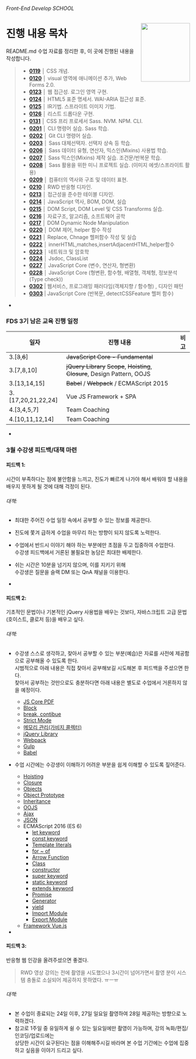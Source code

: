 ###### Front-End Develop SCHOOL

<img src="https://cdn.rawgit.com/yamoo9/FDS/3rd_FDS/ASSETS/table-of-contents.png" alt="" align="right" width="134" height="160">

# 진행 내용 목차

README.md 수업 자료를 정리한 후, 이 곳에 진행된 내용을 작성합니다.

> - __[0119](README/0119.md)__ │ CSS 개념.
> - __[0120](README/0120.md)__ │ visual 영역에 애니메이션 추가, Web Forms 2.0.
> - __[0123](README/0123.md)__ │ 웹 접근성. 로그인 영역 구현.
> - __[0124](README/0124.md)__ │ HTML5 표준 명세서. WAI-ARIA 접근성 표준.
> - __[0125](README/0125.md)__ │ IR기법. 스프라이트 이미지 기법.
> - __[0126](README/0126.md)__ │ 리스트 드롭다운 구현.
> - __[0131](README/0131.md)__ │ CSS 프리 프로세서 Sass. NVM. NPM. CLI.
> - __[0201](README/0201.md)__ │ CLI 명령어 실습. Sass 학습.
> - __[0202](README/0202.md)__ │ Git CLI 명령어 실습.
> - __[0203](README/0203.md)__ │ Sass 대체선택자. 선택자 상속 등 학습.
> - __[0206](README/0206.md)__ │ Sass 데이터 유형, 연산자, 믹스인(Mixins) 사용법 학습.
> - __[0207](README/0207.md)__ │ Sass 믹스인(Mixins) 제작 실습. 조건문/반복문 학습.
> - __[0208](README/0208.md)__ │ Sass 활용을 위한 미니 프로젝트 실습. (이미지 에셋/스프라이트 활용)
> - __[0209](README/0209.md)__ │ 컴퓨터의 역사와 구조 및 데이터 표현.
> - __[0210](README/0210.md)__ │ RWD 반응형 디자인.
> - __[0213](README/0213.md)__ │ 접근성을 준수한 테이블 디자인.
> - __[0214](README/0214.md)__ │ JavaScript 역사, BOM, DOM, 실습
> - __[0215](README/0215.md)__ │ DOM Script, DOM Level 및 CSS Transforms 실습.
> - __[0216](README/0216.md)__ │ 자료구조, 알고리즘, 소프트웨어 공학
> - __[0217](README/0217.md)__ │ DOM Dynamic Node Manipulation
> - __[0220](README/0220.md)__ │ DOM 제어, helper 함수 작성
> - __[0221](README/0221.md)__ │ Replace, Chnage 헬퍼함수 작성 및 실습
> - __[0222](README/0222.md)__ │ innerHTML,matches,insertAdjacentHTML,helper함수
> - __[0223](README/0223.md)__ │ 네트워크 및 암호학
> - __[0224](README/0224.md)__ │ Jsdoc, ClassList
> - __[0227](README/0227.md)__ │ JavaScript Core (변수, 연산자, 형변환)
> - __[0228](README/0228.md)__ │ JavaScript Core (형변환, 함수형, 배열형, 객체형, 정보분석(Type check))
> - __[0302](README/0302.md)__ | 웹서비스, 프로그래밍 패러다임(객체지향 / 함수형) , 디자인 패턴
> - __[0303](README/0303.md)__ | JavaScript Core (반복문, detectCSSFeature 헬퍼 함수)

-

### FDS 3기 남은 교육 진행 일정

| 일자                | 진행 내용                           | 비고   |
| ------------------ | --------------------------------- | ---- |
| 3.[<s>3</s>,<s>6</s>] | <s>JavaScript Core - Fundamental</s> | |
| 3.[7,8,10] | <s>jQuery Library</s> <s>Scope</s>, <s>Hoisting</s>, <s>Closure</s>, Design Pattern, OOJS | |
| 3.[13,14,15]       | <s>Babel</s> / <s>Webpack</s> / ECMAScript 2015 | |
| 3.[17,20,21,22,24] | Vue JS Framework + SPA            |      |
| 4.[3,4,5,7]        | Team Coaching                     |      |
| 4.[10,11,12,14]    | Team Coaching                     |      |

-

### 3월 수강생 피드백/대책 마련

#### 피드백 1:

시간이 부족하다는 점에 불안함을 느끼고, 진도가 빠르게 나가야 해서 배워야 할 내용을 배우지 못하게 될 것에 대해 걱정이 된다.

###### 대책:
- 최대한 주어진 수업 일정 속에서 공부할 수 있는 정보를 제공한다.
- 진도에 쫓겨 급하게 수업을 마무리 하는 방향이 되지 않도록 노력한다.
- 수업에서 반드시 이야기 해야 하는 부분에만 초점을 두고 집중하여 수업한다.<br>수강생 피드백에서 거론된 불필요한 농담은 최대한 배제한다.
- 쉬는 시간은 10분을 넘기지 않으며, 이를 지키기 위해<br>수강생은 질문을 슬랙 DM 또는 QnA 채널을 이용한다.

-

#### 피드백 2:

기초적인 문법이나 기본적인 jQuery 사용법을 배우는 것보다, 자바스크립트 고급 문법(호이스트, 클로저 등)을 배우고 싶다.

###### 대책:

- 수강생 스스로 생각하고, 찾아서 공부할 수 있는 부분(예습)은 자료를 사전에 제공함으로 공부해올 수 있도록 한다.<br>시범적으로 아래 내용은 직접 찾아서 공부해보길 시도해본 후 피드백을 주셨으면 한다. <br>찾아서 공부하는 것만으로도 충분하다면 아래 내용은 별도로 수업에서 거론하지 않을 예정이다.
  - [JS Core PDF](https://github.com/yamoo9/FDS/tree/3rd_FDS/PDF/DOM%2BJavaScript)
  - [Block](https://developer.mozilla.org/ko/docs/Web/JavaScript/Reference/Statements/block)
  - [break, contibue](https://developer.mozilla.org/ko/docs/Web/JavaScript/Reference/Statements/label)
  - [Strict Mode](https://developer.mozilla.org/ko/docs/Web/JavaScript/Reference/Strict_mode)
  - [메모리 관리(가비지 콜렉터)](https://developer.mozilla.org/ko/docs/Web/JavaScript/Memory_Management)
  - [jQuery Library](http://api.jquery.com/)
  - [Webpack](https://webpack.github.io/)
  - [Gulp](http://gulpjs.com/)
  - [Babel](http://babeljs.io/)
- 수업 시간에는 수강생이 이해하기 어려운 부분을 쉽게 이해할 수 있도록 짚어준다.
  - [Hoisting](https://developer.mozilla.org/ko/docs/Glossary/Hoisting)
  - [Closure](https://developer.mozilla.org/ko/docs/Web/JavaScript/Guide/Closures)
  - [Objects](https://developer.mozilla.org/en-US/docs/Learn/JavaScript/Objects)
  - [Object Prototype](https://developer.mozilla.org/en-US/docs/Learn/JavaScript/Objects/Object_prototypes)
  - [Inheritance](https://developer.mozilla.org/en-US/docs/Learn/JavaScript/Objects/Inheritance)
  - [OOJS](https://developer.mozilla.org/ko/docs/Web/JavaScript/Introduction_to_Object-Oriented_JavaScript)
  - [Ajax](https://developer.mozilla.org/ko/docs/AJAX)
  - [JSON](https://developer.mozilla.org/en-US/docs/Learn/JavaScript/Objects/JSON)
  - ECMAScript 2016 (ES 6)
    - [let keyword](https://developer.mozilla.org/ko/docs/Web/JavaScript/Reference/Statements/let)
    - [const keyword](https://developer.mozilla.org/ko/docs/Web/JavaScript/Reference/Statements/const)
    - [Template literals](https://developer.mozilla.org/ko/docs/Web/JavaScript/Reference/Template_literals)
    - [for ~ of](https://developer.mozilla.org/ko/docs/Web/JavaScript/Reference/Statements/for...of)
    - [Arrow Function](https://developer.mozilla.org/ko/docs/Web/JavaScript/Reference/Functions/%EC%95%A0%EB%A1%9C%EC%9A%B0_%ED%8E%91%EC%85%98)
    - [Class](https://developer.mozilla.org/ko/docs/Web/JavaScript/Reference/Classes/constructor)
    - [constructor](https://developer.mozilla.org/ko/docs/Web/JavaScript/Reference/Classes/constructor)
    - [super keyword](https://developer.mozilla.org/ko/docs/Web/JavaScript/Reference/Operators/super)
    - [static keyword](https://developer.mozilla.org/ko/docs/Web/JavaScript/Reference/Classes/static)
    - [extends keyword](https://developer.mozilla.org/ko/docs/Web/JavaScript/Reference/Classes/extends)
    - [Promise](https://developer.mozilla.org/ko/docs/Web/JavaScript/Reference/Global_Objects/Promise)
    - [Generator](https://developer.mozilla.org/ko/docs/Web/JavaScript/Reference/Statements/Legacy_generator_function)
    - [yield](https://developer.mozilla.org/ko/docs/Web/JavaScript/Reference/Operators/yield)
    - [Import Module](https://developer.mozilla.org/ko/docs/Web/JavaScript/Reference/Statements/import)
    - [Export Module](https://developer.mozilla.org/ko/docs/Web/JavaScript/Reference/Statements/export)
  - [Framework Vue.js](https://vuejs.org)

-

#### 피드백 3:

반응형 웹 인강을 올려주셨으면 좋겠다.

> RWD 영상 강의는 전에 촬영을 시도했으나 3시간이 넘어가면서 촬영 분이 시스템 충돌로 소실되어 제공하지 못하였다. ㅠㅡㅠ

###### 대책:
- 본 수업이 종료되는 24일 이후, 27일 일요일 촬영하여 28일 제공하는 방향으로 노력하겠다.
- 참고로 1주일 중 유일하게 쉴 수 있는 일요일에만 촬영이 가능하며, 강의 녹화/편집/인코딩/업로드에는<br>상당한 시간이 요구된다는 점을 이해해주시길 바라며 본 수업 기간에는 수업에 집중하고 싶음을 이야기 드리고 싶다.
